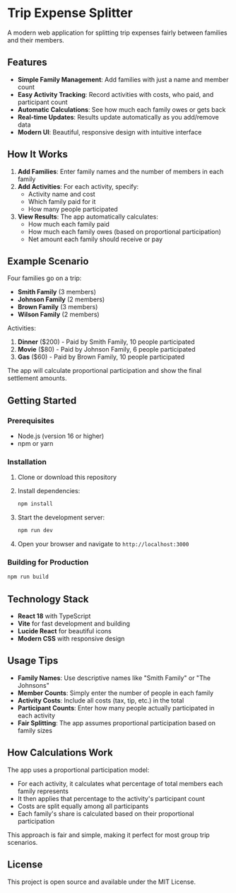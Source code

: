 # Trip Expense Splitter

A modern web application for splitting trip expenses fairly between families and their members.

## Features

- **Simple Family Management**: Add families with just a name and member count
- **Easy Activity Tracking**: Record activities with costs, who paid, and participant count
- **Automatic Calculations**: See how much each family owes or gets back
- **Real-time Updates**: Results update automatically as you add/remove data
- **Modern UI**: Beautiful, responsive design with intuitive interface

## How It Works

1. **Add Families**: Enter family names and the number of members in each family
2. **Add Activities**: For each activity, specify:
   - Activity name and cost
   - Which family paid for it
   - How many people participated
3. **View Results**: The app automatically calculates:
   - How much each family paid
   - How much each family owes (based on proportional participation)
   - Net amount each family should receive or pay

## Example Scenario

Four families go on a trip:

- **Smith Family** (3 members)
- **Johnson Family** (2 members)
- **Brown Family** (3 members)
- **Wilson Family** (2 members)

Activities:

1. **Dinner** ($200) - Paid by Smith Family, 10 people participated
2. **Movie** ($80) - Paid by Johnson Family, 6 people participated
3. **Gas** ($60) - Paid by Brown Family, 10 people participated

The app will calculate proportional participation and show the final settlement amounts.

## Getting Started

### Prerequisites

- Node.js (version 16 or higher)
- npm or yarn

### Installation

1. Clone or download this repository
2. Install dependencies:

   ```bash
   npm install
   ```

3. Start the development server:

   ```bash
   npm run dev
   ```

4. Open your browser and navigate to `http://localhost:3000`

### Building for Production

```bash
npm run build
```

## Technology Stack

- **React 18** with TypeScript
- **Vite** for fast development and building
- **Lucide React** for beautiful icons
- **Modern CSS** with responsive design

## Usage Tips

- **Family Names**: Use descriptive names like "Smith Family" or "The Johnsons"
- **Member Counts**: Simply enter the number of people in each family
- **Activity Costs**: Include all costs (tax, tip, etc.) in the total
- **Participant Counts**: Enter how many people actually participated in each activity
- **Fair Splitting**: The app assumes proportional participation based on family sizes

## How Calculations Work

The app uses a proportional participation model:

- For each activity, it calculates what percentage of total members each family represents
- It then applies that percentage to the activity's participant count
- Costs are split equally among all participants
- Each family's share is calculated based on their proportional participation

This approach is fair and simple, making it perfect for most group trip scenarios.

## License

This project is open source and available under the MIT License.
